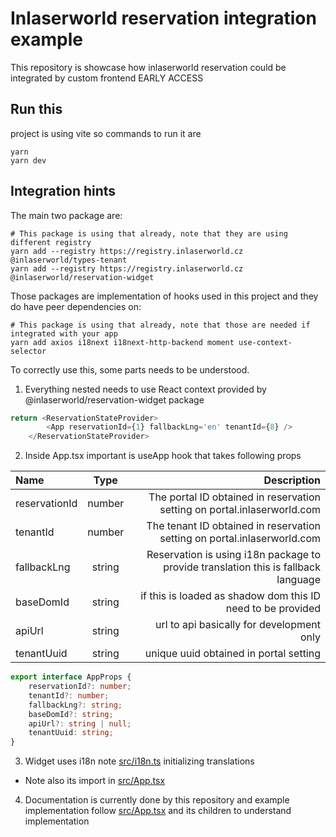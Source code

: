# Inlaserworld reservation integration example
This repository is showcase how inlaserworld reservation could be integrated by custom frontend
EARLY ACCESS

## Run this
project is using vite so commands to run it are
```shell
yarn
yarn dev
```

## Integration hints
The main two package are:
```shell
# This package is using that already, note that they are using different registry
yarn add --registry https://registry.inlaserworld.cz @inlaserworld/types-tenant
yarn add --registry https://registry.inlaserworld.cz @inlaserworld/reservation-widget
```

Those packages are implementation of hooks used in this project and they do have peer dependencies on:
```shell
# This package is using that already, note that those are needed if integrated with your app
yarn add axios i18next i18next-http-backend moment use-context-selector
```

To correctly use this, some parts needs to be understood.

1) Everything nested needs to use React context provided by @inlaserworld/reservation-widget package
```js
return <ReservationStateProvider>
        <App reservationId={1} fallbackLng='en' tenantId={8} />
    </ReservationStateProvider>
```

2) Inside App.tsx important is useApp hook that takes following props

| Name          |   Type    |                                                                        Description |
|:--------------|:---------:|-----------------------------------------------------------------------------------:|
| reservationId |   number  |           The portal ID obtained in reservation setting on portal.inlaserworld.com |
| tenantId      |  number   |           The tenant ID obtained in reservation setting on portal.inlaserworld.com |
| fallbackLng   |  string   | Reservation is using i18n package to provide translation this is fallback language |
| baseDomId     |  string   |                        if this is loaded as shadow dom this ID need to be provided |
| apiUrl        |  string   |                                          url to api basically for development only |
| tenantUuid    |  string   |                                             unique uuid obtained in portal setting |
```ts
export interface AppProps {
    reservationId?: number;
    tenantId?: number;
    fallbackLng?: string;
    baseDomId?: string;
    apiUrl?: string | null;
    tenantUuid: string;
}
```

3) Widget uses i18n note [src/i18n.ts](src/i18n.ts) initializing translations
 - Note also its import in [src/App.tsx](src/App.tsx)

4) Documentation is currently done by this repository and example implementation
follow [src/App.tsx](src/App.tsx) and its children to understand implementation
